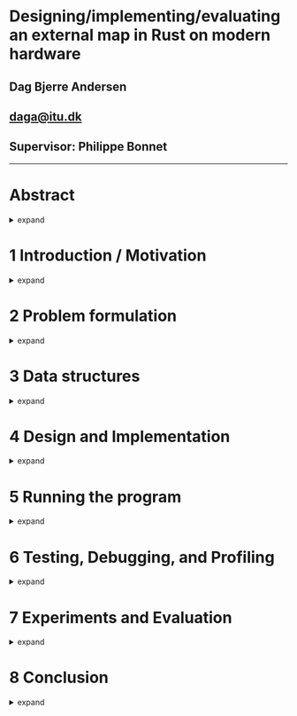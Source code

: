 # Designing/implementing/evaluating an external map in Rust on modern hardware
## Dag Bjerre Andersen
## daga@itu.dk
## Supervisor: Philippe Bonnet

---

# Abstract
<details>
  <summary>expand</summary>
This project focuses on how to efficiently search through key-value pairs on a machine with low resources. The data is a data set of 150 key-value pairs, where the keys are ranges between two values. The goal is to have an average lookup time of max 40 milliseconds, have a pre-processing time of max 24 hours, use at max 4 GB RAM and use at max 100GB disk space. This paper goes through the design and implementation of a BST, a Red-black Tree, and a table in Rust. All three implementations are compared and evaluated based on four experiments on memory usage, caching, search speed, and build speed. The experiments are performed on both a high and a low resources machine. Based on the experiments we can conclude that the implementations of all three data structures fulfil the requirements.

This project originates from an actual technical challenge Siteimprove had in their backend.

</details>

# 1 Introduction / Motivation

<details>
  <summary>expand</summary>
There are many ways and techniques of searching through huge data sets. There is not one technique that fits all cases. The most efficient search all comes down to what kind of data you have.

Searching in memory is fast compared to searching on disk. So, what do you do when you want to quickly search through a huge data set that cannot be stored in memory? On a small scale, the easy answer is to just buy a more powerful machine with more memory, but this is maybe not always what you want. Should you choose to run your application on a virtual machine on a cloud provider like DigitalOcean - then renting a machine with high resources quickly becomes expensive. If the data cannot be stored in memory it needs to be stored on persistent storage.

If the data set contains normal key-value pairs the usual choice is to store them in tables. If the keys are not singular values, but instead a range between two values, then the problem/implementation choice is more complicated. 

</details>

# 2 Problem formulation

<details>
  <summary>expand</summary>

Problem formulation as stated in the project description:
- Analyze the requirements from Siteimprove in terms of persistent log and key-value store
- Describe and analyze existing data structures and algorithms for persistent log and key-value stores
- Design/implement/evaluate a persistent log and key-value store in Rust on modern hardware


## 2.1 Method
The method is experimental. I will design, implement, and evaluate prototypes. The prototypes will be implemented in Rust and will be evaluated based on experiments.


## 2.2 Problem explained in detail
Siteimprove needs a web-service that can lookup information for a given IP address. The structure wrapped around the service (e.g. handling http request), is already implemented, so they need the new algorithm for the actual data storage and lookup. Siteimprove's service is implemented in Rust, and therefore they want the search algorithms to be implemented in Rust (or a language like C with a _foreign function interface_ (FFI), that can be called from a Rust application).

The primary focus is fast lookup so their customers can get a response/result as fast as possible. Pre-processing time is not relevant as long as it does not take more than a day. The data structure needs to be built once a week and does not need to handle new entry insertions after initial pre-processing.

Usually disk space is very cheap compared to RAM, but since the system may be run on a cloud provider, the disk usage should be kept under 100 GB.

Siteimprove wants a lookup time of a maximum of 40 milliseconds on average pr. request. That is the highest average lookup time they want to offer to their customers.

A part of the challenge of this project is to be able to run the service on a machine with low resources to pay less for hardware in the long run (especially if run on a cloud provider). Siteimprove wants a maximum memory usage of 4 GB memory, but I will strive for as low memory usage as possible.

Siteimprove has no need for persistent logging.



### 2.2.1 Data
The data is expected to be read via _standard input_, from a file, or read from a stream. Each entry consists of two IP addresses and some associated data/payload. The first IP determines the lower bound of the range and the second is the upper bound.

The payload pr. entry can vary in size, but the max payload size is 2^8 /256 bytes. It is not possible to access the real data due to confidentiality. The number of entries is not constant, so the system needs to be able to handle an arbitrary number of entries across the full IP range.

Siteimprove’s system needs to handle around 150 million IPv4 entries and 35 million IPv6 entries with a payload of up to 256 bytes. To limit the scope of this project I will focus on the 150 million IPv4 and draw parallels to how the different data structures would handle IPv6.

Assumptions for data
- The input data contains no overlapping ranges.
- All IP addresses are possible - (No IP range should be ignored because of reserved IP-range-blocks).
- There is no need to remove or change entries after insertion.
- The entries should be able to be streamed into the application so we will not know beforehand how many entries will go into the system.




### 2.2.2 Siteimprove’s requirements


```
- Language:              Rust (or some other language Rust can call into).
- Data set:              A set of 150 million IP ranges with payload.
                         No overlapping ranges.
                         IPs can be any IP in the full IPv4 range.
                         Up to 256bytes of payload pr. entry.
- Pre-processing-time:   Less than 24 hours.
                         No new entries after initial pre-processing.
                         No deletions or updates after initial pre-processing.
- Disk usage:            At most 100GB.
- Lookup time:           At most 40 milliseconds for average lookup time.
- Memory:                At most 4GB.
```

</details>



# 3 Data structures

<details>
  <summary>expand</summary>

There are many ways of searching through key-value pairs. The data for this project consists of ranges, which means that the choice of database type is not obvious and depends on different factors. It depends on range-size, gap-size (between each range), payload-size pr. entry, how many keys there can exist in total (if there is a finite number of possible keys), and the number of entries - and of course how complicated an implementation you want.

This project focuses on tables and tree structures.


## 3.1 Tables
A simple implementation of a table is to just create a full table for all IP addresses holding a value (the payload) for each IP. Obviously, this results in massive data duplication because a value is stored repeatedly for each key in the associated range. This can easily be improved by storing the value in another table and only storing a pointer to it. Now the value is only stored once, but instead the pointer to it is duplicated for each key. An illustration of this concept is shown in Figure 1.

![Figure 1](images/bachelor-04.png)

One of the downsides to this is that the full IP range is stored in the table even though you may only have very few entries. The solution is generally to create some kind of hashtable, where each key is hashed and points to another data structure (like a linkedlist) where the values are stored, but this is beyond the scope of this project.

## 3.2 Binary Trees
To prevent having a lot of duplicated pointers, another option is to store each entry as a node in a tree. A binary tree is a tree where each node has one parent and up to two children. A tree corresponding to the _binary search algorithm_ achieves the theoretical minimum number of key comparisons that is necessary to find a value. Binary search has a time complexity of *O(log n)* and we should aim for a tree structure with the same time complexity.

### 3.2.1 Binary Search Tree (BST)
BST is a type of binary tree in which the left child of a node has a value less than the parent and the right child has a value greater than the parent. On average, a BST with *n* nodes has a height of *O(logn)*. However, in the worst case, a BST can have a height of *O(n)*.

One of the choices you have to make is to decide if you want to store the payload in/next to the  node itself or the node should store a pointer to the payload somewhere else.

Pros for storing the payload in/next to the node:
- No need to spend time/resources looking up the payload in a different file.
- The payload probably gets cached when the node is loaded into memory, because it is stored in or next to the node.

Pros for storing it in a separate file:
- In terms of caching it can be more beneficial to store the payload on a different file because it would mean that the nodes would be stored closer to each other - and therefore, make better use of _locality_ while searching down the tree (more on this section 7.4).

Another interesting point is to decide on how you want to store the IP addresses. The simplest solution is to store the lower bound IP and the upper bound IP. When talking IPv4 each IP takes up 32 bits, resulting in 64 bits pr. node.

Another approach could be to store only the lower-bound and then store the delta to the upper-bound. This is useful if you know that the ranges will be small, meaning you could get away with storing the upper bound on fewer than 4 bytes (32 bits). This is only a useful optimization if you know how the ranges and gaps are distributed, but since we do not know that in this project we have chosen the simple solution of storing the full IP address for both upper and lower bound.

### 3.2.2 Red-black Tree
An extension of the Binary Search Tree is the Red-black Tree. A Red-black Tree is a self-balancing binary search tree. This prevents the tree from being imbalanced in exchange for longer build time and bigger nodes.

One important point to make is that it is not always beneficial to use a balanced tree. As Donald E. Knuth proves in _The art of computer programming_, the search time for the balanced tree does not perform much better than a non-balanced tree on random data. An unbalanced tree has a worst- case search time of *O(n)*, but this is very rare and most trees are well balanced. A Red-black Tree has a *~Log(n)* search time and a BST has a *~2·log(n)* search time. Therefore, both data structures have a search time complexity of *O(log(n))*. The increasing price of rebalancing the Red-black Tree on large random data inserts, may not always be worth the lower height.

In addition, the Red-black Tree can be implemented with an insertion-function that only needs to handle four base cases, which makes it a good choice for projects like this.

</details>

# 4 Design and Implementation

<details>
  <summary>expand</summary>

In this project, I have chosen an implementation of a Binary Search Tree (BST), a Red-black Tree, and
a table. All three implementations have their own module in the source code and have the same interface, so they can be swapped interchangeably. All data structures are implemented using memory mapped files. All three implementations use a separate memory mapped file for storing the payload. This memory mapped file with the payload will be referred to as `payload_map`. In all three implementations, I have chosen to store strings as payload, but this could be swapped out with any other data type.

Before diving deeper into the implementations, I want to highlight the difference between fixed data sizes vs. dynamic data sizes.

#### Fixed vs. dynamic data length
Depending on the problem you want to solve you can either choose to use the same fixed amount of space for each entry or have a dynamic size (only using the necessary amount of space for each entry). This decision is important because it determines how to store the payload and how we store the nodes in the tree, and how big the pointers to the payload need to be.

Fixed sized data could imply using structs, so the whole file is cut in equal-sized pieces (structs). You can then refer to the offset of the struct itself, and not only to the byte index of the struct. This is important because the byte index number will be much larger than the struct offset, resulting in more space is needed to store pointers to byte indexes.

In this project, I will refer to “struct offset” as the offset of the first byte in the struct, and I will refer to the “byte index” as the offset of a byte.

An illustration of this concept can be seen below in Figure 2.

![Figure 2](images/bachelor-05.png)

Struct offsets are favorable if you know that the data-object will always have the same size, but if the amount of data needed to be stored varies a lot, then we will waste space on internal fragmentation/adding in the structs because they are not “filled out”. Instead we can make all data-objects have a dynamic size. We will then have to store the size of the data-object as a header and need to use byte index to refer to the data.


## 4.1 Payload Map
The memory mapped file, `payload_map`, contains all entries' value/payload and the length of the values in bytes as a header. Payload varies in length, so we have to use byte indexes when referring to payload. A value is retrieved from the `payload_map` by giving it the byte index of the header of the value. Each lookup runs in constant time and therefore has a time complexity of *O(1)*.

Each value has a header of one byte, which is used to store the length of the data. This means that the payload can be at most 2^8 = 256 bytes long. This is just a design choice but could easily be extended by changing all headers to be 2 bytes long instead.

In Figure 3 to the right it is shown how `SKAT`
would be stored in `payload_map`.

![Figure 2](images/bachelor-03.png)


#### Space
The maximum space needed for this file can be calculated from the max payload size and the number of entries: *(2^8 + 1) · n*, where *n* is the number of entries. The *+1* is the header-size of one byte. If we have 150.000.000 entries with 256 bytes each, we can calculate the largest possible file to be 38.4GB. The space complexity is *O(n)*, where *n* is the number of entries.

## 4.2 BST & Red-black Tree
Both the BST and the Red-Black Tree are implemented similarly. Most functions are exactly the same, but with the exception of the insert-function (`fn insert_node(...)` in the source code) in the Red-black Tree being more extensive and the fact that the Red-black Tree has functions for changing the root-node.

<table>
<tr>
    <th>BST</th>
    <th>Red-black</th>
</tr>

<tr>
<td>

```rust
pub struct Node {
    pub min_ip: u32,
    pub max_ip: u32,
    pub left: u32,
    pub right: u32,
    pub payload_ptr: u64,
}
```

</td>
<td>

```rust
pub struct Node {
    pub red: bool,
    pub min_ip: u32,
    pub max_ip: u32,
    pub left: u32,
    pub right: u32,
    pub parent: u32,
    pub payload_ptr: u64,
}
```

</td>
</tr>
</table>


> `min_ip` is the lower bound of the IP range, `max_ip` is the upper bound of the IP range, `left` is the struct offset of the left child, ``right`` is the struct offset of the right child, parent is the struct offset of the parent, `payload_ptr` is the byte index of the payload that the node refers to. `min_ip` and `max_ip` are a `u32`, because IPv4 is 32-bit. Pointers to other nodes are `u32`, because we know that there will be at most 2^32 nodes, when the tree only handles IPv4.

#### Insertion
Each time an entry is added to the tree a new node will be appended at the end of the memory mapped file. Because all nodes have the same size, we can point to their node offset instead of their byte index. The only difference between the two trees is how we store the root-node. In the BST, we store the root node on struct offset 0 and in the Red-black Tree we store a pointer to the root-node in the first struct (as illustrated in Figure 4).

![Figure 2](images/bachelor-06.png)

In Figure 5, a simple example is shown of what it would look like if these three entries below were inserted in both the BST and the Red-black Tree.

```
0.0.2.8 0.0.2.8     SKAT
0.0.0.4 0.0.1.20    PWC
0.0.0.0 0.0.0.2     Siteimprove
```
![Figure 2](images/bachelor-08.png)


Here we notice that the BST is not balanced and has _Node 0_ as root and the Red-black Tree is balanced and has _Node 2_ as root. Pointers to other nodes (left, right, parent) with value 0 are treated as a null-pointers.


#### Space
The space complexity of the trees is O(n), where n is the number of entries. Each node is a struct, which size can be found by simply using the function std::mem::size_of<T>() with the struct or manually be calculated by doing the following:

> - For each field in the struct ordered by declaration order:
>   - Add the size of the field.
>   - Round up the current size to the nearest multiple of the next field's alignment.
> - Finally, round the size of the struct to the nearest multiple of its alignment.

Following this algorithm, the BST nodes have a size of 24 bytes while the Red-black Tree’s nodes have a size of 32 bytes. Multiplying this with the 150 million entries, gives a total file size of 3.6GB for BST and 4.8GB for Red-black Tree.


```
BST:
Lookup time complexity: O(Log(n))
Insert time complexity: O(Log(n))
Space complexity: O(n)
Space: 24 bytes · n

Red-black:
Lookup time complexity: O(Log(n))
Insert time complexity: O(Log(n))
Space complexity: O(n)
Space: 32 bytes · n

Where n is the number of entries

```


#### Handling IpV6
Tree structures handle IPv6 well. The only change necessary would be to change the `min_ip` and
max_ip from `u32` to `u128` (and instead declare them at the bottom of the struct to prevent bad
alignment).


## 4.3 Table
This implementation is based on the implementation mentioned in section 3.1 Tables. This file consists of 2^32 (~4,3 million) unsigned longs, `u64`, that function as a pointer to lookup the value in the `payload_map`. This table I will refer to as `ip_table`.

In Figure 6, a simple example is shown of what it would look like if the three entries below were inserted in the Table. The three entries are the same as shown in the previous section (section 4.2).

```
0.0.2.8 0.0.2.8 SKAT
0.0.0.4 0.0.1.20 PWC
0.0.0.0 0.0.0.2 Siteimprove
```

![Figure 2](images/bachelor-02.png)


To symbolize a null-pointer (when IPs do not have any payload) we just store 0. This means that we need to add 1 to all pointers to differentiate between null-pointers and real pointers that point to the first value in `payload_map` at index 0. Therefore, we see in the Figure 6 above that *IP 4* with value *6* points to byte index *5*.


Space
The space needed for this IP table for IPv4 is 34.4 GB (_2^32 · 64/8/1000/1000/1000_) and the size of the space needed does not scale with the amount of entries inserted. The space complexity is *O(1)*.

Implementation overview:
```
Lookup time complexity: O(1).
Insert time complexity: O(r), where r is the length of range of the entry.
Space complexity: O(1)
Space: 2^32 · 64 bit = 34.4 GB
```

#### Handling IpV6
In practice this implementation will not work with IPv6. IPv6 is 128-bit instead of IPv4's 32-bit. The
number of possible IPs in IPv6 is 2^128 = 3,40 · 10 38 , and if all have to store a `u64`-pointer it results in a 2.7 · 10 30 GB file (_2^128 · 64/8/1000/1000_).


## 4.4 Why use Rust?
Rust is a multi-paradigm programming language, which supports imperative procedural, object- oriented, pure functional styles, and generic programming. It is a compiled programming language and it uses LLVM on the backend.

Rust has no runtime or garbage collector, which makes it good for performance and consistency, since it removes concepts like _Pause-Time Garbage Collection_. Rust performs similar to C, and hence makes a good choice for performance.

### 4.4.1 Safety
#### Memory safety
One of the main reasons for using Rust is its safety. In general, Rust does not allow null-pointers, dangling pointers, or race conditions. This is done among others by a combination of the concepts of ownership and lifetime, which are enforced at compile time.

Ownership is a concept where variables have ownership over data they are bound to. A piece of data can only have one owner at a time. When a binding goes out of scope, Rust will free the bound resources. This is how Rust achieves memory safety.

The concept of lifetimes enforces that if we have an array of items `[T]` and we create a reference to one of these items `&T` then that reference must leave scope before the array itself. In other words, the array needs to have a longer lifetime than pointers to its items - otherwise, the Rust compiler will refuse to compile because it cannot guarantee that the array is not freed or changed before accessing `T`.

Starting this project, I had no experience working with Rust. The above concepts and the strict compiler can be challenging to get used to, but in combination it gives a great safety. By using Rust, we have been able to eliminate dangling pointers, which can be a pain, when building a complex data structure with a lot of moving pointers.

#### Error handling
C does not provide good error handling, because the programmer is expected to prevent errors from occurring in the first place 11 . This means that C is much harder and unsafe to code combined with the fact that it is very difficult to debug.

High level languages like java and C# have mechanisms such as exceptions. Rust does not have
exceptions. Instead, Rust has two types of error handling `Result<T, E>` and `Option<T>`. An
Option can be seen as the same as a Result but without an error object/message. Both concepts are
used in the function below.

```Rust
pub(crate) fn get_u32_for_ip(s: &str) -> Option<u32> {
    let v: Vec<&str> = s.split('.').collect();
    let len = v.len();
    if len != 4 { return None }
    let mut acc: u32 = 0;
    for i in 0..len {
        match v[i].parse::<u8>() {
            Ok(n) => acc |= (n as u32) << ((len-1-i) * 8) as u32,
            Err(e) => return None
        };
    }
    Some(acc)
}
```

Option is used in the form of Some and None and Result is used in Ok(n) and Err(e). This function takes a string of four numbers separated by a dot . - e.g. 192.2.103.11 - and returns an unsigned integer wrapped in an Option. In this case, I use Option as a safe way to use a null-pointer. Being able to handle an error with ease is crucial when you need to deliver safe code quickly.

### 4.4.2 Memory Map Abstraction
Rust does not have an official interface/abstraction for using memory maps, but there exist a few open-source libraries created by the community.
Rust's package management system is called _cargo_ and it uses _crates_ as packages. This project uses a crate called `memmap` (version 0.7.0) 13 as an abstraction for memory mapped files. This library was chosen because it had the most stars on GitHub. The abstraction provided by this external library is not extensive compared to the one available in C, so the configuration for the memory map is not as customizable.

Rust has the ability to call functions in C files, and you can also use most of the C standard library inline by using the `libc`-library/crate. This means we can access functions like `mlock` and `mlockall`, should this be needed - but Rust’s memory safety cannot guarantee the result of these functions so it forces us to use the "`unsafe`" keyword. Overall, this means that we can use both Rust functions and C functions as we please, but we cannot guarantee what is going to happen.


#### Reading from Memory Map
This abstraction of a memory mapped file only knows the concept of bytes. The memory map can be
seen as one long byte-array.
Sometimes we cannot use Rust's safety, and this is where Rust works more like C.
```Rust
pub(crate) unsafe fn bytes_to_type<T>(slice: &[u8]) -> &mut T {
    std::slice::from_raw_parts_mut(slice.as_ptr() as *mut T, std::mem::size_of::<T>()).get_mut(0).unwrap()
}
```
This function returns a reference to a mutable object given a reference to a `u8`-array. This function
is used to get a reference to a node directly on the memory map. Here we have no guarantee of
what we are going to get, since it is just a pointer and a length that we force to become a reference
to type T. In this case we do not have any other way of reading data from the memory map, because
it only knows the concept of bytes.

</details>

# 5 Running the program

<details>
  <summary>expand</summary>
The program is run through the command-line. This version of the program can either generate data itself or read it from a file. What the program is supposed to do is specified with _flags_ and _options_ through the command-line. The full list of flags and options available can be found in appendix A.

Here we have some examples of how it works:
- Building the Red-black Tree from a file and searching for a specific IP:
`./rust_map --build_redblack --search_redblack --input_file MyFile.txt --specific_ip "160.5.211.97"`
- Searching in both BST and Red-black Tree for a specific IP on already built data structures:
`./rust_map --search_BST --search_redblack --specific_ip
"160.5.211.97"`
- To generate a data set of 100000 entries, building a table, and search through 2% (1/50) of the data set:
`./rust_map --generate_data --build_redblack --search_redblack -n 100000 --gap_size 50`

Some flags and options are an invalid combination. The program will tell you what is wrong and help you provide the right input. Here we have two examples of an invalid input:
- `./rust_map --build_redblack` where you do not specify an input file (`--input_file MyFile.txt`) and do not generate a new dataset (`--generate_data`). This is an invalid combination, because then the program does not have anything to build off.
- `./target/release/rust_map --specific_ip "160.5.211.97"`, where you tell it to search for that specific IP, but does not tell it which data structure to search in.

</details>

# 6 Testing, Debugging, and Profiling

<details>
  <summary>expand</summary>

## 6.1 Tests
To ensure the implementations of data structures function correctly I have tested them using unit tests and integration tests. An important note is that the tests have to be run with the flag `--test-threads 1`, to make sure they run sequentially, because many functions use the same memory mapped files, and this eliminates the risk of race conditions.

### 6.1.1 Unit tests
Most files and functions are tested using unit tests. All unit tests can be found in source-code in the same file as the function they are testing. The unit tests include both _positive tests_ and _negative tests_. Below I have chosen to highlight some of the more special tests.


#### Verifying tree structure
The unit tests include tests that check that the trees were built correctly. Both the BST and Red-black Tree can be printed to standard-output or a file, and both have a test to verify that the tree is printed correctly.

In the table below we see the printout to the left and the abstraction to the right of a Red-black Tree, where *O* is a black node and *X* is a red node. These tests run on a fixed data set (as opposed to randomly generated), which means we can check if every single line matches with what we expect. The test data for printing this output can be found in the repository.

<table>
<tr>
    <th>Standard-output</th>
    <th>Visual abstraction</th>
</tr>

<tr>
<td>

```
------X Huawei
---O Samsung
------X Google
O Siteimprove
------X PwC
---O SKAT
------X Apple
```

</td>
<td>

![Visual abstraction](images/bachelor-07.png)

</td>
</tr>
</table>

The test above works on small data sets, but it does not scale, so I have added another test, that checks that the Red-black Tree is built correctly. The function can be seen below.
```Rust
fn is_tree_corrupt(mmap: &MmapMut, parent_red: bool, node: &Node) -> bool {
    if parent_red == true && node.red == true { return true }
    let right_is_corrupt = node.right != 0
        && is_tree_corrupt(mmap, node.red, NodeToMem::get_node(&mmap, node.right as usize));
    let left_is_corrupt = node.left != 0
        && is_tree_corrupt(mmap, node.red, NodeToMem::get_node(&mmap, node.left as usize));
    return right_is_corrupt || left_is_corrupt
}
```
This function traverses the Red-black Tree and checks if both a child and its parent are _red_, which is an illegal state, and should have triggered a rebalance. This function will return `true` if the tree is corrupted and `false` otherwise. In the source code, a positive and negative test is performed on 50.000 randomly inserted elements, to ensure that the Red-black Tree was built correctly. This test does not detect if any nodes are disconnected from the tree (nodes not reachable from the root), but other tests detect that.

### 6.1.2 Integration Tests
Since all three implementations of the data structures have the same interface, they can all be tested by using exactly the same functions.
The integration tests include:
-  Hardcoded input data and the requested IPs are also hardcoded
-  Hardcoded input data but the selected IP requests are a random subset of the hardcoded input data.
-  Randomly generated input data and the selected IP requests are a random subset of the input data.

The Integration tests go through a setup, build, and lookup phase.


#### Setup - Generating test files
This first phase generates lines of two IP addresses and one text string (e.g.: `125.74.3.0
125.74.3.10 Siteimprove`) and writes them to a file. This file I will refer to as `input_file`. All
lines are shuffled by using the Linux command shuf.

> Note: First, I tried shuffling all entries in memory inside Rust using a `Vec<&str>` and writing them to a file afterward, but this was slower and was more memory intensive than using the Linux command. Both methods require that all entries can be stored in memory at the same time. Therefore, the shuffling cannot happen on a machine with little memory, if the data set is large. The shuffling is only used in testing and has no use in production, so this is not a concern for the project.

#### Build data structure
The program iterates over each line in `input_file` reading them one by one with regex. Both the
tested data structure and `payload_map` need to be built at the same time, because the data
structure needs to know the byte index of the currently inserted entry in the `payload_map`. This
step is deterministic and will always provide the same output for the same input file. This phase is
the most expensive in terms of time.

> Note: All three implementations of the data structures produce the same `payload_map`, so they could share the same payload-file, but implementation-wise they all have their own in order to decouple the data structures.

#### Lookup
Testing lookup is done by selecting a set of IP requests and looking them up in one of the data structures. The random requests are collected by iterating over the entries in `input_file` and selecting every n'th entry (*n* is the number specified by the option `gap_size` mentioned in section 5. For each entry, a random IP is picked between the upper and lower bound. All the chosen entries are then shuffled again. The actual searching is done by iterating over the chosen IPs, and sequentially searching through the data structure and checking that it returns the correct payload. When finished, it will print the time it took to do all the lookups. This number is then used to calculate the average lookup time.



## 6.2 Debugging
Debugging the system was mostly done with print-lines and by stepping through the code with a debugger. It can be difficult to visualize how exactly each byte is placed in memory maps. The method I used to visualize it was to print the memory map in bytes to _standard output_. I used this statement `println!("{:?}", &payload_map[0..100]);`, which prints out each byte in the range of 0 to 100 of the memory mapped file: `[0,0,0,123,90,6 ... ]`. This way I could print the map before and after each operation and compare them, and check if it worked as intended.

When building the Red-black Tree there is an assert-check while balancing that checks that a child's parent-pointer is the same as its grandparents' child pointer (a visual representation can be seen in Figure 7). This will detect errors, should the Red-black Tree end up being corrupted. This was crucial in the development process. I had a periodic issue where the Red-black Tree was being built incorrectly.

![Figure 2](images/bachelor-09.png)

Eventually, I found out that the issue was caused by an assumption I had made, which was wrong. The assumption was that the nodes always had a different color when `swapColor(node1,node2)` was called, which is not true. After fixing this, I did not have any corrupted builds.


## 6.3 Profiling
A huge part of the performance optimization came from the built-in profiler-tool in _Clion_ (IDE made by Jetbrains). In particular, its _Flame Graph_ and _Call Tree_ was very helpful. This was mainly used for seeing how much time the process spent in each function to find bottlenecks. The profiler uses _sampling_. A sampling profiler takes a snapshot of the call stack at regular intervals using operating system interrupts. Sampling profiles are typically less accurate and specific but allow the program to run at close to full speed.

#### Call Tree
This was most useful at the beginning both for learning Rust and for detecting bottlenecks early on. E.g. in an earlier version of the project a new Regex-object was initialized every time it read a line from standard input. In the _Call Tree_, it was an obvious bottleneck - and was therefore changed to only getting initialized once and instead parsing a pointer to it around in the functions. This is a simple change but has a huge impact on performance.

<p float="left">
  <img src="images/profiler/CallTree1000Pre.png" width="49%" /> 
  <img src="images/profiler/CallTree1000Post.png" width="49%" />
</p>

> On the left image of the _Call Tree_, we see how 56.5% of the time was spent initializing a Regex object, but on the right image it only took 14.7% of the time after the change was made.

#### Flame Graph
Still, after changing that, we can see in the profiler that almost half the time was spent on parsing the input-string to two `u32` and a payload-`string` when building a table with 50.000 entries. This can be seen by comparing the width of the block, `Utils::get_entry_for_line`, with the full width of `build_data_structure`-block in Figure 8 below. Each block represents a stack-frame and the width of each block corresponds to the function’s CPU time used.

![Figure 2](images/50k_profiler_table.png)

The height of the trees is also visible in the profiler in the flame graph. Figure 9 below is an image from a profile run on a function that builds both the Red-black Tree, the table, and the BST with 100.000 entries with a frequency of 5000 samples pr. second. Since it ran with 100.000 entries we can expect a minimum height of the trees to be *log(100.000)=16*. In the flame graph, we can count how many stack-frames deep the Red-black Tree’s `insert_node` functions go. The last `insert_leaf_on_node`-stack-frame is *18* layers deep, which means that the height of the tree is *19* (*+1* because the inserted leaf also counts). This matches our expectations of a balanced tree. Furthermore, we can see that the BST height is almost double the height of the Red-black Tree. This also matches our expectations of an unbalanced tree height to have a height of *2·log(n)*, mentioned in _section 3.2.2 Red-black Tree_.

![Figure 2](images/profiler/100_5_arrows_2.png)

> Note: The BST may even be taller/deeper, since the profiler takes samples with a given interval, so if a stack-frame is added and removed to the call stack in the middle of two samples it would not be registered.

Another interesting finding was that Rust optimizes to _tail-end recursion_ when running it in release
mode (compiling with the `--release`-flag).

| Not in release mode | In release mode |
|:-----------:|:-------------:|
| ![Figure 2](images/profiler/nonrelease.png) | ![Figure 2](images/profiler/release.png) |

In Figure 10 above we can see that there exists only one `insert_leaf_on_node`-stack-frame at
the time in release mode, revealing that the compiler has optimized to tail-end recursion.

</details>

# 7 Experiments and Evaluation

<details>
  <summary>expand</summary>

In the previous sections, I have explained the design and implementation of the three data structures: A table, a BST, and a Red-black Tree. To evaluate and compare these data structures and to see which ones live up to the requirements of the project I have made four experiments:
- Experiment #1: Memory Usage
- Experiment #2: Cashing
- Experiment #3: Search Time
- Experiment #4: Building Time


All experiments have run at least three times to limit the amount of random deviation. The numbers seen in the tables below (in the sections: _Results_) are averages of the tests results. If a data point had a lot of variation for each run, I ran it a few extra times to get a bigger sample size. If the time-scope for this project had been longer, I would have run more tests to get more accurate results. All the raw data from experiments can be found in the source code (in the folder named “Experiments”).

## 7.1 Experimental Constants
The full IP range for IPv4 is 2^32 = ~4.3 billion and the number of entries is 150.000.000. This means that there is a new range every 28th IP on average (2^32 /150.000.000 = 28.7 - I have rounded down to make sure the IP’s do not overflow the max IP address in the setup-phase explained in section 6.1.2). Since there is no information on how these are distributed, we will assume they are close to evenly distributed over the full range of IPv4.
Since on average there is a new range every 28th IP, we know that the average range size is less than 28 IP. Therefore, when we experiment on 150 million entries, we can set all ranges to be a random number between 10-18 and the gap between the ranges to be between 10-18. On average, this adds up to 28 so the full IP range will be covered. The range as well as the gap is a random number between two values, in order to add a diversity and make it a bit more realistic.
Evenly distributed ranges would suggest the worst-case scenario for the table, because the entries would be spread over more pages, than if all entries were close to each other in one subsection of the full possible IP range.

To see how the data structures handle different sized data sets, the experiments include data sets of 1000 entries, 100 thousand entries, 10 million entries, and 150 million entries. A data size of 100k entries still has a range of 10-18, but the padding/gap between each entry is ~42.936 (_2^32 /100.000 - 14±4(range)_).

The test data is generated as explained in section 6.1.2.

> In the sections Results below the constant for the tests are displayed in this format `range: 10..18, payload_size: 50, gap: 10`, where range is the range of each entry. `payload_size` is the size of the payload for each entry in bytes. `gap` is the number of entries it skips when it collects random lookup data. A gap of 10 basically means that 1 out of 10 entries will be requested in an experiment.


## 7.2 Machines
The experiments have been run on two machines with different memory size.
- *Droplet*:      1 GB memory machine hosted on DigitalOcean.
- *Dionysos*:     128 GB memory machine.
The focus of this project is to search on the Droplet with 1 GB memory, so this will be my focus for the final evaluation - but I still use Dionysos as a benchmark for comparisons. A more detailed list of hardware specifications can be found in the repository.

I shared Dionysos with another person, so I cannot guarantee what else was running on the computer, while I was experimenting, but we tried to coordinate as much as possible so this should have minimal impact.

## 7.3 Experiment #1: Memory Usage
<details>
  <summary>expand</summary>

### Expectation
Memory is an important factor when working with memory mapped files. I would expect the kernel to keep loading in pages as long as there is free memory left in main memory - and only start offloading pages when main memory is close to full.

A page is 4kb, which means that if we in a memory mapped file access data at least once every 4kb, we will load all pages in the whole file. So, if we build the table with 150 million entries and a gap of 10-18 bytes, we will have to load in all 34.4 GB (2^32 · 64 bits). This is of course not possible on a 1 GB memory machine, so the system must start offloading pages again. The victim page is chosen by the page fault handler in the memory system. If it keeps loading and offloading the same page it is known as _thrashing_, since it keeps asking for something and throwing it away even though it needs it again soon. This is a challenge for the table when IP requests are random because the kernel cannot predict what to keep in memory.

Overall, the expectation is that the kernel will keep loading in pages until all memory is used. 

### Results
To test this, I built a table on the two machines, with 150 entries, and checked the memory usage, before and during the building of the table. Here we would expect it to use all memory available and after start loading and offloading pages. To track the memory usage, I used the Linux command free, that prints the current memory usage before and while the program was running.


**Memory Usage**
| Structure     | Droplet       | Dionysos  | 
| ------------- |--------------:| ---------:|
| Idle          | 106mb         | 9783mb    |
| Running       | 168mb         | 9844mb    |
| Difference    | 62mb          | 61mb      |

> _Idle_ means when the machine is doing nothing, _Running_ is when the program is running, and _Difference_ is the delta between running and idle

The free-command was run many times during the build of the data structure, and already after building 2% of the input data, the memory usage stopped increasing and had a stable memory usage during the rest of the building process.

### Discussion
In the results above, we see that both machines both use 61mb-62mb, which shows that the memory usage did not keep growing. This suggests that something does not work as expected and it starts paging before all memory is used. This can also be seen by looking at the digital oceans monitoring tool (Figure 11). Looking at Droplet during one of the weeks, where the experiments were performed, it never got over 33% memory usage.

![Figure 2](images/ram_usage_1gb2.png)

In a follow-up experiment I tracked how much the page cache filled up by using the same `free`-
command, but with `-w`-flag enabled to see how much was cached in the page cache.
Running the same experiment with the `-w`-flag enabled printed in the following results:

**Page Cache**
| Structure     | Droplet       | Dionysos  | 
| ------------- |--------------:| ---------:|
| Idle          | 56mb          | 1371mg    |
| Running       | 754mb         | 38709mb   |
| Difference    | 698mb         | 37337mb   |


The Droplet’ cache size stopped increasing after loading in only 2 percent of the data, and stayed stable for the rest of the run. This tells us that the Droplet started paging after 2 percent was built. On the other hand, Dionysos’ page cache kept increasing until it was done building the whole table. As described in section 4.3 the table takes up 34.4GB. This shows us that Dionysos loaded in all pages for the full table in the page cache, and never swapped out any pages, because there was always more unused memory left for the page cache to use.

This shows that the low memory usage is caused by the memory map loading pages into the page cache. The page cache is an otherwise unused portion of RAM that the kernel uses to store the pages loaded from secondary storage via explicit I/Os (as opposed to access via virtual pages). The page cache is dynamically allocated by the operating system, but for some processes (depending on OS parameters) there are limits to the portion of page cache which is available.

The size of page cache is difficult to predict and control, because it is entirely handled by the operating system, which can steal and swap page cache between different cgroups (control groups) if necessary.

Overall, my expectation was wrong. The kernel loads pages into the page cache, which is controlled entirely by the operating system and the operating system does not count/display the memory dynamically allocated by the page cache as used memory.

</details>

## 7.4 Experiment #2: Caching

<details>
  <summary>expand</summary>

A Cache-miss experiment is performed to track how the cache may impact the performance of data structure. For testing the cache, I used the Linux command `perf stat -e task-clock, cycles, instructions, cache-references, cache-misses [input]` on the machines. Between each step the cache is cleared by using the command `sync; echo 3 > /proc/sys/vm/drop_caches`, to make sure we start from a cold cache and that each test is not affected by the previous one.

### Expectation
In theory, the cache should not matter if the data set consists of an infinitely large amount of entries because the cache would be thrashed anyway. But on a more realistic scale (like in this project) this can become a factor when it comes to speed.

The immediate thought would be that the trees would have better caching performance than the table, since the nodes closer to the root would be read much more often than the rest of the tree (_temporal locality_). This should result in the data stored in the upper nodes most likely will be retrieved from the cache.

In addition to that I would assume the BST to make better use of _spatial locality_, because when you are searching down the BST, you search in one direction through the file, and the nodes are often close to each other in the file. 

![Figure 2](images/bachelor-10.png)

E.g. in the BST the root is always at node offset 0, and all nodes in the tree will always be to the right from their parent on the same page or the following pages. On the other hand, the Red-black Tree‘s root could, in theory, be in the middle of the file, and its children could be far apart. This means that the Red-black Tree has a bigger chance of cache misses and page faults.
We expect the percentage difference between the trees to increase the bigger the data set, because the Red-black Tree’s nodes will increasingly be spread out more.


For this implementation, it is difficult to isolate the cache-miss counting only to the searching/lookup. This is caused by the fact that the lookup-step (mentioned in section 6.1.2) includes generating search input, the _actual lookups_, and _looking up the payload_ in the `payload_map`.

Both the _generation search input_ and _looking up the payload_ are the same steps for all three data structures, suggesting they can be seen as a constant factor in the experiment. This means that generating and looking in `payloads_map` should be stable for all results. This experiment was performed with a payload size of _1 byte_ to make sure that almost all access in the `payload_map` was cached.

### Results
The tests for this experiment have been run on both Dionysos and the Droplet. The script for producing the results can be found in the root of the repository. The table below shows cache-miss percentages printed by the `perf stat`-command.

**Dionysos**
| Structure     | 1k            | 100k      | 10mil     | 150mil        |
| ------------- |--------------:| ---------:| ---------:| -------------:| 
| BST           | 36.1 %        | 54.7 %    | 61.4 %    | 68.2 %        |
| Red-black     | 34.5 %        | 52.9 %    | 76.4 %    | 76.4 %        |
| Table         | 35.1 %        | 79.9 %    | 83.7 %    | 78.9 %        |

**Droplet**
| Structure     | 1k            | 100k      | 10mil     | 150mil        |
| ------------- |--------------:| ---------:| ---------:| -------------:| 
| BST           | 29.9 %        | 26.4 %    | 42.2 %    | 30.1 %        |
| Red-black     | 40.4 %        | 29.2 %    | 25.0 %    | 42.3 %        |
| Table         | 48.8%         | 25.0 %    | 9.0 %     | 40.6 %        |

> Occasionally it occurred that the cache miss randomly dropped to 1% for data sizes of 10mill and 150mill. This occurred 5% of the time. These results are not in-calculated in the results above.



### Discussion
Starting with Dionysos, the Red-black Tree has more cache misses compared to the BST for 10mill entries and 150mill entries. Again, this can be explained by the BST's better use of spatial locality. On the other hand, for 1k and 100k the Red-black Tree has less cache-misses than the BST. This may be caused by the fact that there are less entries overall and therefore a higher percentage of the nodes is already loaded and therefore a lower tree height may be more important than spatial locality. For 100k, 10mill, and 150mill the table has the highest cache miss percentage, which is expected because all requests are random, so it cannot predict what to keep in memory.

For the Droplet, the data is more inconsistent. This may be because the Droplet is a virtual machine stored on a DigitalOcean data center, where all their customers have their own hosted virtual machine on the same machines. This can cause inconsistencies in the resources provided to our Droplet.


</details>


## 7.5 Experiment #3: Search Time

<details>
  <summary>expand</summary>

### Expectation
We would assume that the table has the fastest search/lookup time, followed by the Red-black Tree, followed by the BST. A lookup in the table runs in constant time because it only needs to do two lookups (once in the `ip_table` and once in `payload_map`). Both trees should have a *O(log(n))* lookup time complexity, but I would expect the BST to be slower than the Red-black Tree because it is not balanced and therefore needs more key comparers to reach deeper nodes.

Based on the result of _Experiment #1_, I would expect Dionysos to be faster than the Droplet, because it can store more pages in the page cache.

### Results
This experiment has been run on both Dionysos and the Droplet. All tests are run with: `range: 10..18, payload_size: 50, gap: 10`. The numbers in the table below are the average lookup time pr. requested IP. All numbers are in microseconds.
These speed tests were run right after the building of the data structure without clearing the page cache. This was done to maximize speed by having as many pages already in memory as possible. The script for producing the results can be found in the root of the repository.

**Dionysos**
| Structure     | 1k            | 100k      | 10mil     | 150mil        |
| ------------- |--------------:| ---------:| ---------:| -------------:| 
| BST           | 2.50          | 0.88      | 2.17      | 3.71          |
| Red-black     | 2.78          | 1.00      | 1.75      | 3.25          |
| Table         | 7.09          | 3.85      | 3.44      | 0.95          |

**Droplet**
| Structure     | 1k            | 100k      | 10mil**   | 150mil**      |
| ------------- |--------------:| ---------:| ---------:| -------------:| 
| BST           | 1.45          | 0.85      | 324,10    | 6731.96       |
| Red-black     | 1.47          | 0.84      | 1284,22   | 7417.70       |
| Table         | 5.52          | 4.52      | 2157.37   | 5997.26       |

> ** The Droplet cannot build these data sizes (as explained in the next experiment, _Experiment #4_), so it had to be built on Dionysos and copied to the Droplet. This means that the cache was cold, and no pages were loaded into memory before the speed test was run.

### Discussion
Starting with Dionysos, we can see that the table is the fastest on the 150mill data set, which was what we expected, because it runs in constant time and only has two lookups pr. entry.

One thing that is interesting is that on both machines both trees follow along well. One could expect that the Red-black Tree would have double the speed of the BST, because of the lower height, but this is not the case. The Red-black Tree may have fewer key-comparisons/node-accesses than the BST, but nodes are more spread out in the file because of rebalancing (as described in the previous experiment, _Experiment 2_). This results in poor use of _spatial locality_ by the Red-black Tree, which results in more page misses and slower search speed. Another reason that the BST and the Red-black Tree have similar performance, could be that the nodes in the Red-black Tree are bigger and therefore fewer nodes can be stored on the same page. This means that the Red-black Tree will also get more page faults because less nodes can be loaded at the same time. This also has an impact on the performance, but this should be minimal, though.

For smaller data sizes the table is worse than the trees. Even though the table has fewer lookups, it performs relatively worse if the ranges are spread out (bigger space between them), since the entries would be placed further apart from each other in the file and therefore the table cannot load multiple ranges in each page. The requests are random, and the ranges are close to evenly distributed over the whole IPv4-range. This means that all entries are equally likely, and that there is no pattern in which IPs are accessed. The kernel has no way of guessing what to load next. The trees, on the other hand, would perform better on smaller data sizes, because all nodes are stored right next to each other on the file and will, therefore, be loaded on the same page and will be cached. This can answer why the table is much worse than the trees on smaller more-spread-out data.

For both machines, we see a time increase from 1k to 100k for all three data structures. The reason for the high lookup average of 1k entries, is probably the overhead of print-lines to standard-out. I implemented (not using an external library) a simple progress bar that prints a dash (-) every time it has processed 1% of the entries (both for searching and building) and flushing immediately (because I had an issue of the progress bar not being up to date). This has close to no impact, when there are 150 million entries, but it is a lot when there are 1k entries, and it has to stop and flush every 10th entry. This should probably have been a feature you could toggle with a flag.

We notice that both machines perform relatively evenly on smaller data sizes (1k and 100k). This is probably because their cache is not full at that time, so neither of the machines starts swapping pages.

It is also important to note that when the data set is smaller, the statistical power is lower. E.g. when we do 1000 entries and 10% lookup, only 100 requests are run which is a much lower sample size than 15.000.000, which we have with full 150 million entries. We just have to keep this in mind when reading the results.

</details>

## 7.6 Experiment #4: Build Time

<details>
  <summary>expand</summary>

### Expectation
For this project, there were no system requirements for the machine that should build the data structure. The only requirement was that it had to be built in less than a day. This experiment has been run on Dionysos.

#### Table
The table should primarily be limited by write speed. It should insert each entry in linear time *O(r)*, where r is the range of entry, since the insertion time does not grow with the number of entries, but it has to repeatedly store a pointer to the `payload_map`, for each IP in the range. In these experiments, we have a range ranging between 10 and 18, so the table must insert 10-18 pointers per entry. Therefore, the insertion time complexity can be seen as constant *O(1)*. I would expect the table to be fastest on a large data set, because of the constant insertion time compared to the trees' *log(n)* insertion time.

#### BST
The BST only writes twice to memory. Once for placing the node/struct in the map and once redirecting its parent’s pointer. But the slowing part is that the algorithm must search down the tree every time leaving it with *O(Log(n))* insertion time. I would expect the BST to be the fastest on smaller data sets because all nodes are stored next to each other in the file (great use of locality) and most nodes would probably be loaded in the page cache.

#### Red-black Tree
The Red-black Tree is more difficult to predict because it also must balance the tree. Balancing the tree requires reads and writes to multiple nodes above the newly inserted node, and potentially many more if a rotation is needed. In this implementation, it does not save a reference to the nodes it encounters down the search, so when balancing it must re-access/request the node in the memory map. This should not be an issue when the balancing is only one rotation, but this will be an increasing problem when the tree grows, and bigger rotations happen.
Furthermore, as described in _Experiment #2_, we must remember that the nodes in the Red-black Tree are stored more spread out compared to the BST, with less use of locality.
Overall, I would expect the Red-black Tree to be the slowest in all cases, because of the huge amount of node accesses.

### Results
This experiment was done by running the script found in the root of the repository 27 . All numbers are in microseconds. All tests are run with: `range: 10..18, payload_size: 50`.

**Build time per data structure**
| Structure     | 1k            | 100k      | 10mil     | 150mil        |
| ------------- |--------------:| ---------:| ---------:| -------------:| 
| BST           | 3917          | 206485    | 29928726  | 835904134     |
| Red-black     | 62624         | 6276430   | 647125934 | 11516763374   |
| Table         | 21924         | 1202969   | 155465193 | 960806939     |

**Average insertion time per entry per data structure**
| Structure     | 1k            | 100k      | 10mil     | 150mil        |
| ------------- |--------------:| ---------:| ---------:| -------------:| 
| BST           | 3.91          | 2.06      | 2.99      | 5.57          |
| Red-black     | 62.62         | 62.76     | 64.71     | 76.78         |
| Table         | 21.92         | 12.03     | 15.55     | 6.41          |

An interesting thing to notice was that the searching actually speeds up on Dionysus when building the trees, but not on the Droplet. This is because Dionysos can keep loading in pages so more and more pages will be cached, but this is not the case for the Droplet, so it doesn't speed up.

### Discussion
The first thing we notice is that the Red-black Tree is the worst performing data structure, just as we had expected.

As described in the previous experiment, _Experiment #3_, building the data structures also makes use of the progress bar made from flushed print-lines. Again, this has a meaningful overhead on small data sizes, which is probably why we see a decrease from 1k to 100k in average insertion time for both the table and the BST.

One interesting point is that the percentage difference between the BST and the table decreases the bigger the data size (besides the jump from 1k to 100k, as described in the paragraph just above). The percentage difference between them goes from 139% -> 141% -> 135% -> 14% (calculations can be found in appendix B), which indicates that the table will catch up to the BST the bigger the data set. This is expected considering constant time scales are better than logarithmic time. For bigger data sets the table may have been a better option, but not for this data size.

This experiment was also tried on the Droplet, but with less success. When building the Red-black Tree with 150mill data size, I stopped the Droplet after 10 hours after seeing that it had only inserted ~15% of the test data and therefore would not be able to finish in time, building at that rate. It was never a requirement to be able to build the data structure on a low resource machine, but it could be interesting to do an experiment on how long it would take on different data sizes.

The longest build time is the Red-black Tree with a build time of 3.2 hours, which is way below the one-day limit. Based on these numbers we can conclude that all the data structures are a viable option if run on a machine with specs like Dionysos. This build time will increase, the slower the machine is. In the future, it could be interesting to experiment on how low the specs can be and still be able to build in 24 hours.

The best performing data structure seems to be the BST. This is probably due to a combination of only two writes to memory and good use of locality. From this experiment, we can conclude that the Red-black Tree is the least scalable solution, with this specific implementation.

</details>

</details>

# 8 Conclusion

<details>
  <summary>expand</summary>

The project has gone through the design, the implementation, and the evaluation of three data structures: a BST, a Red-black Tree, and a table.

The overall conclusion is, that all three data structures - the BST, the Red-black Tree, and the table - live up to the requirements of at max 24 hours pre-processing/build time, at max 40 milliseconds lookup time, at max 4GB memory usage, and at max 100GB disk space usage when given 150 million IPv4 entries with up to 256 bytes of payload.

Siteimprove wants an implementation with an average lookup time of max 40 milliseconds. My implementations do not run on real data and are based on assumptions regarding range size and distribution as well as average payload size that may not be true. Based on this, I will not draw any definitive conclusions on whether any of my implementations is what they need. However, the experiments indicate that my implementations live up to their requirement for lookup time by a factor of 5-6, since my fastest implementation runs in ~6.0 milliseconds and my slowest run in ~7.4 milliseconds on a 1GB memory machine. Also, the experiments have shown that having more memory available speeds up the system significantly. This shows that if you wanted to run the system on a 4GB machine (which Siteimprove said was the highest memory usage they allowed) the systems would run even faster than on the 1GB memory Droplet. Since the implementations live up to both main memory usage and speed by a significant margin, Siteimprove can either increase the RAM from 1 to 4 to get a speed boost, or stay at 1GB and save the hardware resources.

The three implementations have a pre-processing time of less than a day, when built on a machine with enough resources. The data structure with the slowest pre-processing is the Red-black Tree, and was completed in 3.2 hours on Dionysos.

The three implementations use less than 100GB disk space. The implementation/data structure with the highest disk usage is the table with a combined disk usage of 72.8 GB (34.4GB for the `IP_table` - 38.4GB for the `payload_map`).

An additional conclusion is that the choice of data structure depends on a number of conditions and requirements.

I will conclude that for a data size of 150 million entries of IPv4 the table implementation is the best option, since it gives the fastest average lookup time, and it can easily be built in less than a day (if built on a machine with enough resources).

Against my expectation, the BST and the Red-black Tree perform similarly on both Dionysos and the 1GB memory Droplet as seen in _Experiment 3_ (the search experiment). This is probably because of the BST’s better use of locality and its smaller nodes. I will conclude that both trees are a viable option and the choice will depend on whether you prefer faster build time, faster lookup time, or a less complex implementation.

As described in _section 2.2_, Siteimprove also needs to handle at least 35.000 IPv6 addresses. This will not work with a table, since a disk of 2^128 u64-pointers (2.7 · 10^30 GB file) is not realistic, but it can easily be achieved with the Red-black Tree and the BST. Either by letting each node contain two `u128` instead of two `u32` for IPs or just have a separate memory mapped file for all IPv6 entries to reduce internal fragmentation (for storing an IPv4 address in a block of `u128`). I would suggest doing a mix of both a tree and a table. Having a table for the IPv4 and having a tree for IPv6.

</details>

